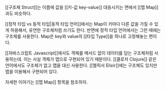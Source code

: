 [[구조체 Struct]]는 이름에 값을 [[키-값 key-value]] 대응시키는 면에서 [[맵 Map]]과도 비슷하다.


[[정적 타입 vs 동적 타입|동적 타입 언어]]에서는 Map이 키마다 다른 값을 가질 수 있게 허용해서, 유연한 구조체처럼 쓰기도 한다.
반면에 정적 타입 언어에서는 그런 때에는 구조체를 사용한다. Map은 key와 value의 [[타입 Type]]을 하나로 고정해놓는 편이다.

[[자바스크립트 Javascript]]에서도 객체를 메서드 없이 데이터를 담는 구조체처럼 사용하는데. 이는 사실 객체가 맵으로 구현되어 있기 때문이다.
[[클로저 Clojure]] 같은 언어에서도 구조체가 없고 맵을 대신 사용한다.
[[엘릭서 Elixir]]에는 구조체도 있지만 맵을 이용해서 구현되어 있다.

자세한 이야기는 [[맵 Map]] 항목을 참조하자.